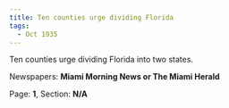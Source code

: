 ```yaml
---  
title: Ten counties urge dividing Florida  
tags:  
  - Oct 1935  
---  
```

  
Ten counties urge dividing Florida into two states.  
  
Newspapers: **Miami Morning News or The Miami Herald**  
  
Page: **1**, Section: **N/A** 
